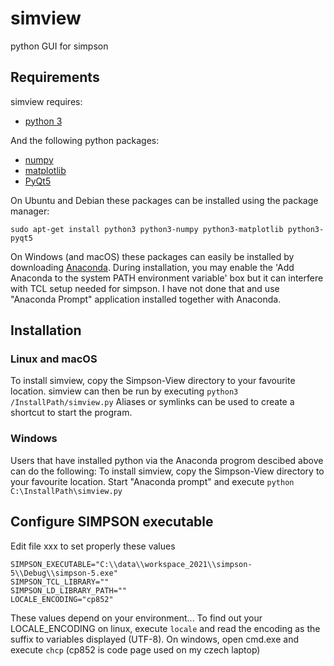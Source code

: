 # simview
python GUI for simpson

Requirements
------------

simview requires:
- [python 3](http://python.org/download/)

And the following python packages:
- [numpy](http://sourceforge.net/projects/numpy/files/NumPy/)
- [matplotlib](http://matplotlib.org/)
- [PyQt5](http://www.riverbankcomputing.com/software/pyqt/download)

On Ubuntu and Debian these packages can be installed using the package manager:
```
sudo apt-get install python3 python3-numpy python3-matplotlib python3-pyqt5 
```

On Windows (and macOS) these packages can easily be installed by downloading [Anaconda](https://www.anaconda.com/distribution/).
During installation, you may enable the 'Add Anaconda to the system PATH environment variable' box but it can interfere with TCL setup needed for simpson.
I have not done that and use "Anaconda Prompt" application installed together with Anaconda.

Installation
------------

### Linux and macOS ###

To install simview, copy the Simpson-View directory to your favourite location.
simview can then be run by executing 
```python3 /InstallPath/simview.py```
Aliases or symlinks can be used to create a shortcut to start the program.

### Windows ###

Users that have installed python via the Anaconda progrom descibed above can do the following:
To install simview, copy the Simpson-View directory to your favourite location.
Start "Anaconda prompt" and execute ```python C:\InstallPath\simview.py```

Configure SIMPSON executable
------------------------------

Edit file xxx  to set properly these values
```
SIMPSON_EXECUTABLE="C:\\data\\workspace_2021\\simpson-5\\Debug\\simpson-5.exe"
SIMPSON_TCL_LIBRARY=""
SIMPSON_LD_LIBRARY_PATH=""
LOCALE_ENCODING="cp852"
```
These values depend on your environment...
To find out your LOCALE_ENCODING on linux, execute ```locale``` and read the encoding as the suffix to variables displayed (UTF-8).
On windows, open cmd.exe and execute ```chcp``` (cp852 is code page used on my czech laptop)
 
